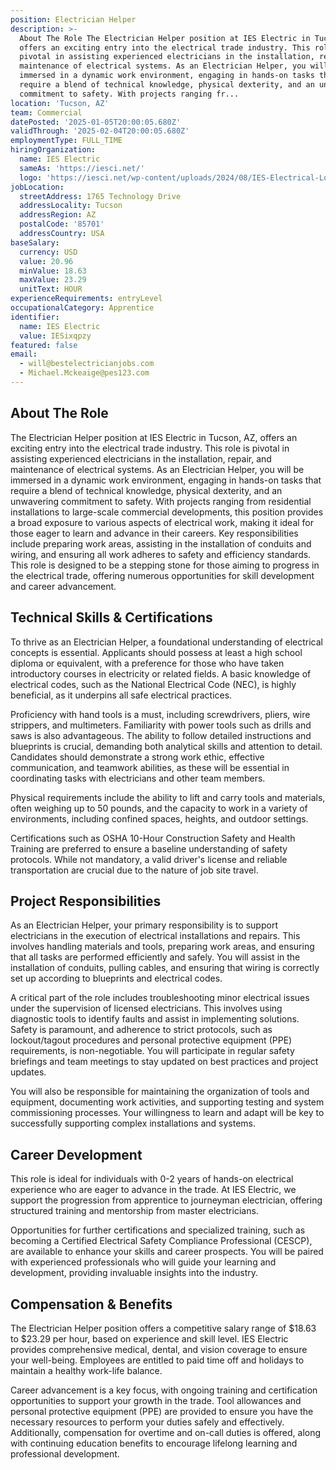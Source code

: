 ```yaml
---
position: Electrician Helper
description: >-
  About The Role The Electrician Helper position at IES Electric in Tucson, AZ,
  offers an exciting entry into the electrical trade industry. This role is
  pivotal in assisting experienced electricians in the installation, repair, and
  maintenance of electrical systems. As an Electrician Helper, you will be
  immersed in a dynamic work environment, engaging in hands-on tasks that
  require a blend of technical knowledge, physical dexterity, and an unwavering
  commitment to safety. With projects ranging fr...
location: 'Tucson, AZ'
team: Commercial
datePosted: '2025-01-05T20:00:05.680Z'
validThrough: '2025-02-04T20:00:05.680Z'
employmentType: FULL_TIME
hiringOrganization:
  name: IES Electric
  sameAs: 'https://iesci.net/'
  logo: 'https://iesci.net/wp-content/uploads/2024/08/IES-Electrical-Logo-color.png'
jobLocation:
  streetAddress: 1765 Technology Drive
  addressLocality: Tucson
  addressRegion: AZ
  postalCode: '85701'
  addressCountry: USA
baseSalary:
  currency: USD
  value: 20.96
  minValue: 18.63
  maxValue: 23.29
  unitText: HOUR
experienceRequirements: entryLevel
occupationalCategory: Apprentice
identifier:
  name: IES Electric
  value: IESixqpzy
featured: false
email:
  - will@bestelectricianjobs.com
  - Michael.Mckeaige@pes123.com
---
```




## About The Role

The Electrician Helper position at IES Electric in Tucson, AZ, offers an exciting entry into the electrical trade industry. This role is pivotal in assisting experienced electricians in the installation, repair, and maintenance of electrical systems. As an Electrician Helper, you will be immersed in a dynamic work environment, engaging in hands-on tasks that require a blend of technical knowledge, physical dexterity, and an unwavering commitment to safety. With projects ranging from residential installations to large-scale commercial developments, this position provides a broad exposure to various aspects of electrical work, making it ideal for those eager to learn and advance in their careers. Key responsibilities include preparing work areas, assisting in the installation of conduits and wiring, and ensuring all work adheres to safety and efficiency standards. This role is designed to be a stepping stone for those aiming to progress in the electrical trade, offering numerous opportunities for skill development and career advancement.

## Technical Skills & Certifications

To thrive as an Electrician Helper, a foundational understanding of electrical concepts is essential. Applicants should possess at least a high school diploma or equivalent, with a preference for those who have taken introductory courses in electricity or related fields. A basic knowledge of electrical codes, such as the National Electrical Code (NEC), is highly beneficial, as it underpins all safe electrical practices. 

Proficiency with hand tools is a must, including screwdrivers, pliers, wire strippers, and multimeters. Familiarity with power tools such as drills and saws is also advantageous. The ability to follow detailed instructions and blueprints is crucial, demanding both analytical skills and attention to detail. Candidates should demonstrate a strong work ethic, effective communication, and teamwork abilities, as these will be essential in coordinating tasks with electricians and other team members.

Physical requirements include the ability to lift and carry tools and materials, often weighing up to 50 pounds, and the capacity to work in a variety of environments, including confined spaces, heights, and outdoor settings.

Certifications such as OSHA 10-Hour Construction Safety and Health Training are preferred to ensure a baseline understanding of safety protocols. While not mandatory, a valid driver's license and reliable transportation are crucial due to the nature of job site travel.

## Project Responsibilities

As an Electrician Helper, your primary responsibility is to support electricians in the execution of electrical installations and repairs. This involves handling materials and tools, preparing work areas, and ensuring that all tasks are performed efficiently and safely. You will assist in the installation of conduits, pulling cables, and ensuring that wiring is correctly set up according to blueprints and electrical codes.

A critical part of the role includes troubleshooting minor electrical issues under the supervision of licensed electricians. This involves using diagnostic tools to identify faults and assist in implementing solutions. Safety is paramount, and adherence to strict protocols, such as lockout/tagout procedures and personal protective equipment (PPE) requirements, is non-negotiable. You will participate in regular safety briefings and team meetings to stay updated on best practices and project updates.

You will also be responsible for maintaining the organization of tools and equipment, documenting work activities, and supporting testing and system commissioning processes. Your willingness to learn and adapt will be key to successfully supporting complex installations and systems.

## Career Development

This role is ideal for individuals with 0-2 years of hands-on electrical experience who are eager to advance in the trade. At IES Electric, we support the progression from apprentice to journeyman electrician, offering structured training and mentorship from master electricians. 

Opportunities for further certifications and specialized training, such as becoming a Certified Electrical Safety Compliance Professional (CESCP), are available to enhance your skills and career prospects. You will be paired with experienced professionals who will guide your learning and development, providing invaluable insights into the industry.

## Compensation & Benefits

The Electrician Helper position offers a competitive salary range of $18.63 to $23.29 per hour, based on experience and skill level. IES Electric provides comprehensive medical, dental, and vision coverage to ensure your well-being. Employees are entitled to paid time off and holidays to maintain a healthy work-life balance.

Career advancement is a key focus, with ongoing training and certification opportunities to support your growth in the trade. Tool allowances and personal protective equipment (PPE) are provided to ensure you have the necessary resources to perform your duties safely and effectively. Additionally, compensation for overtime and on-call duties is offered, along with continuing education benefits to encourage lifelong learning and professional development.
